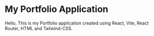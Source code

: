 # My Portfolio Application

Hello, 
This is my Portfolio application created using React, Vite, React Router, HTML and Tailwind-CSS.
